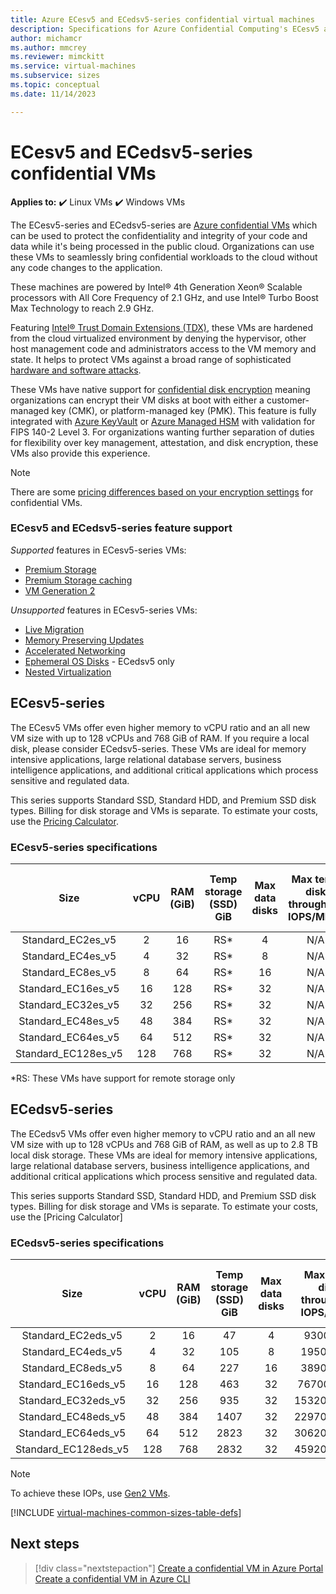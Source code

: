```yaml
---
title: Azure ECesv5 and ECedsv5-series confidential virtual machines
description: Specifications for Azure Confidential Computing's ECesv5 and ECedsv5-series confidential virtual machines. 
author: michamcr
ms.author: mmcrey
ms.reviewer: mimckitt
ms.service: virtual-machines
ms.subservice: sizes
ms.topic: conceptual
ms.date: 11/14/2023

---
```


# ECesv5 and ECedsv5-series confidential VMs

**Applies to:** :heavy_check_mark: Linux VMs :heavy_check_mark: Windows VMs 

The ECesv5-series and ECedsv5-series are [Azure confidential VMs](../confidential-computing/confidential-vm-overview.md) which can be used to protect the confidentiality and integrity of your code and data while it's being processed in the public cloud. Organizations can use these VMs to seamlessly bring confidential workloads to the cloud without any code changes to the application. 

These machines are powered by Intel® 4th Generation Xeon® Scalable processors with All Core Frequency of 2.1 GHz, and use Intel® Turbo Boost Max Technology to reach 2.9 GHz.

Featuring [Intel® Trust Domain Extensions (TDX)](https://www.intel.com/content/www/us/en/developer/tools/trust-domain-extensions/overview.html), these VMs are hardened from the cloud virtualized environment by denying the hypervisor, other host management code and administrators access to the VM memory and state. It helps to protect VMs against a broad range of sophisticated [hardware and software attacks](https://www.intel.com/content/www/us/en/developer/articles/technical/intel-trust-domain-extensions.html). 

These VMs have native support for [confidential disk encryption](disk-encryption-overview.md) meaning organizations can encrypt their VM disks at boot with either a customer-managed key (CMK), or platform-managed key (PMK). This feature is fully integrated with [Azure KeyVault](../key-vault/general/overview.md) or [Azure Managed HSM](../key-vault/managed-hsm/overview.md) with validation for FIPS 140-2 Level 3. For organizations wanting further separation of duties for flexibility over key management, attestation, and disk encryption, these VMs also provide this experience.

> [!NOTE]
> There are some [pricing differences based on your encryption settings](../confidential-computing/confidential-vm-overview.md#encryption-pricing-differences) for confidential VMs.

### ECesv5 and ECedsv5-series feature support

*Supported* features in ECesv5-series VMs:

- [Premium Storage](premium-storage-performance.md)
- [Premium Storage caching](premium-storage-performance.md)
- [VM Generation 2](generation-2.md)

*Unsupported* features in ECesv5-series VMs:

- [Live Migration](maintenance-and-updates.md)
- [Memory Preserving Updates](maintenance-and-updates.md)
- [Accelerated Networking](../virtual-network/create-vm-accelerated-networking-cli.md)
- [Ephemeral OS Disks](ephemeral-os-disks.md) - ECedsv5 only
- [Nested Virtualization](/virtualization/hyper-v-on-windows/user-guide/nested-virtualization)

## ECesv5-series

The ECesv5 VMs offer even higher memory to vCPU ratio and an all new VM size with up to 128 vCPUs and 768 GiB of RAM. If you require a local disk, please consider ECedsv5-series. These VMs are ideal for memory intensive applications, large relational database servers, business intelligence applications, and additional critical applications which process sensitive and regulated data. 

This series supports Standard SSD, Standard HDD, and Premium SSD disk types. Billing for disk storage and VMs is separate. To estimate your costs, use the [Pricing Calculator](https://azure.microsoft.com/pricing/calculator/).

### ECesv5-series specifications

| Size | vCPU | RAM (GiB) | Temp storage (SSD) GiB | Max data disks | Max temp disk throughput IOPS/MBps | Max uncached disk throughput IOPS/MBps | Max burst uncached disk throughput: IOPS/MBps | Max NICs | Max Network Bandwidth (Mbps) |
|:------:|:----:|:---------:|:------------------------:|:--------------:|:-------------------------------------:|:--------------------------------------:|:-----------------------------------------------:|:--------:|:-------------------------------------:|
| Standard_EC2es_v5 | 2 | 16 | RS* | 4 | N/A | 3750/80 | 10000/1200 | 2 | 3000 |
| Standard_EC4es_v5 | 4 | 32 | RS* | 8 | N/A | 6400/140 | 20000/1200 | 2 | 5000 |
| Standard_EC8es_v5 | 8 | 64 | RS* | 16 | N/A | 12800/300 | 20000/1200 | 4 | 5000 |
| Standard_EC16es_v5 | 16 | 128 | RS* | 32 | N/A | 25600/600  	|40000/1200  	|8  	|10000  	|
| Standard_EC32es_v5  	|32  	|256  	|RS*  	|32  	| N/A  	|51200/860  	|80000/2000  	|8  	|12500  	|
| Standard_EC48es_v5  	|48  	|384  	|RS*  	|32  	| N/A  	|76800/1320  	|80000/3000  	|8  	|15000  	|
| Standard_EC64es_v5  	|64  	|512  	|RS*  	|32  	| N/A  	|80000/1740  	|80000/3000  	|8  	|20000    |
| Standard_EC128es_v5   	|128   	|768    |RS*   	    |32    | N/A   	    |80000/2600   	    |120000/4000   	    |8   	    |30000 |

*RS: These VMs have support for remote storage only

## ECedsv5-series

The ECedsv5 VMs offer even higher memory to vCPU ratio and an all new VM size with up to 128 vCPUs and 768 GiB of RAM, as well as up to 2.8 TB local disk storage. These VMs are ideal for memory intensive applications, large relational database servers, business intelligence applications, and additional critical applications which process sensitive and regulated data. 

This series supports Standard SSD, Standard HDD, and Premium SSD disk types. Billing for disk storage and VMs is separate. To estimate your costs, use the [Pricing Calculator]

### ECedsv5-series specifications

| Size | vCPU | RAM (GiB) | Temp storage (SSD) GiB | Max data disks | Max temp disk throughput IOPS/MBps | Max uncached disk throughput IOPS/MBps | Max burst uncached disk throughput: IOPS/MBps | Max NICs | Max Network Bandwidth (Mbps) |
|:------:|:----:|:---------:|:------------------------:|:--------------:|:-------------------------------------:|:--------------------------------------:|:-----------------------------------------------:|:--------:|:-------------------------------------:|
| Standard_EC2eds_v5  	|2  	|16  	|47  	|4  	|9300/100  	|3750/80  	| 10000/1200 | 2 | 3000 |
| Standard_EC4eds_v5  	|4  	|32  	|105  	|8  	|19500/200  	|6400/140  	| 20000/1200 | 2 | 5000 |
| Standard_EC8eds_v5  	|8  	|64  	|227  	|16  	|38900/500  	|12800/300  	| 20000/1200 | 4 | 5000 |
| Standard_EC16eds_v5  |16  |128  |463  |32  |76700/1000  |25600/600  |40000/1200  	|8  	|10000  	|
| Standard_EC32eds_v5  |32  |256  |935  |32  |153200/2000  |51200/860  |80000/2000  	|8  	|12500  	|
| Standard_EC48eds_v5  |48  |384  |1407  |32  |229700/3000  |76800/1320  |80000/3000  	|8  	|15000  	|
| Standard_EC64eds_v5  |64  |512  |2823  |32  |306200/4000  |80000/1740  |80000/3000  	|8  	|20000    |
| Standard_EC128eds_v5   	|128 |768 |2832 |32 |459200/4000 |80000/2600 |120000/4000   	    |8   	    |30000 |
> [!NOTE]
> To achieve these IOPs, use [Gen2 VMs](generation-2.md).

[!INCLUDE [virtual-machines-common-sizes-table-defs](../../includes/virtual-machines-common-sizes-table-defs.md)]

## Next steps

> [!div class="nextstepaction"]
> [Create a confidential VM in Azure Portal](../confidential-computing/quick-create-confidential-vm-portal-amd.md)
> [Create a confidential VM in Azure CLI](../confidential-computing/quick-create-confidential-vm-azure-cli-amd.md)

